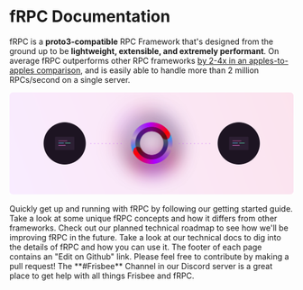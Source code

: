 # fRPC Documentation

<Tooltip tip="Frisbee RPC">fRPC</Tooltip> is a **proto3-compatible** RPC Framework
that's designed from the ground up to be **lightweight, extensible, and extremely
performant**. On average fRPC outperforms other RPC frameworks [by 2-4x in an apples-to-apples
comparison](/performance/grpc-benchmarks), and is easily able to handle more than
2 million RPCs/second on a single server.

![intro](./images/intro.svg)

<CardGroup cols={2}>
  <Card
    title="Getting Started"
    icon="circle-play"
    href="/getting-started/overview"
  >
    Quickly get up and running with fRPC by following our getting started guide.
  </Card>
  <Card title="Concepts" icon="lightbulb-on" href="/getting-started/concepts">
    Take a look at some unique fRPC concepts and how it differs from other
    frameworks.
  </Card>
  <Card title="Roadmap" icon="map" href="/getting-started/concepts">
    Check out our planned technical roadmap to see how we'll be improving fRPC
    in the future.
  </Card>
  <Card
    title="Technical Docs"
    icon="book-open-cover"
    href="/reference/overview"
  >
    Take a look at our technical docs to dig into the details of fRPC and how
    you can use it.
  </Card>
</CardGroup>

<CardGroup cols={2}>
  <Card
    title="Contributing"
    icon="github"
    href="https://github.com/loopholelabs/frpc-go"
  >
    The footer of each page contains an "Edit on Github" link. Please feel free
    to contribute by making a pull request!
  </Card>
  <Card
    title="Join Our Discord"
    icon="discord"
    href="https://loopholelabs.io/discord"
  >
    The **#Frisbee** Channel in our Discord server is a great place to get help
    with all things Frisbee and fRPC.
  </Card>
</CardGroup>
